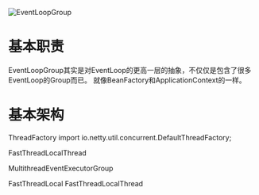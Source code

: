 ![EventLoopGroup](media/EventLoopGroup.png)

# 基本职责
EventLoopGroup其实是对EventLoop的更高一层的抽象，不仅仅是包含了很多EventLoop的Group而已。
就像BeanFactory和ApplicationContext的一样。

# 基本架构
ThreadFactory
import io.netty.util.concurrent.DefaultThreadFactory;

FastThreadLocalThread

MultithreadEventExecutorGroup

FastThreadLocal
FastThreadLocalThread
